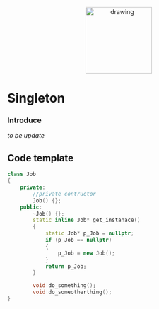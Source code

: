 <p style="text-align:center;">
<img src="https://assets.pokemon.com/assets/cms2/img/pokedex/full/026.png" alt="drawing" width="150"/>
</p>


# Singleton

### Introduce

_to be update_

## Code template

```c++
class Job
{
	private:
		//private contructor
		Job() {};
	public:
		~Job() {};
		static inline Job* get_instanace()
		{
			static Job* p_Job = nullptr;
			if (p_Job == nullptr)
			{
				p_Job = new Job();
			}
			return p_Job;
		}

		void do_something();
		void do_someotherthing();
}


```